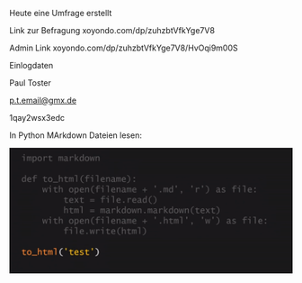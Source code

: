 Heute eine Umfrage erstellt

Link zur Befragung
xoyondo.com/dp/zuhzbtVfkYge7V8

Admin Link
xoyondo.com/dp/zuhzbtVfkYge7V8/HvOqi9m00S

Einlogdaten

Paul Toster

p.t.email@gmx.de

1qay2wsx3edc



In Python MArkdown Dateien lesen:

![](../_bilder/20220501225007.png)

